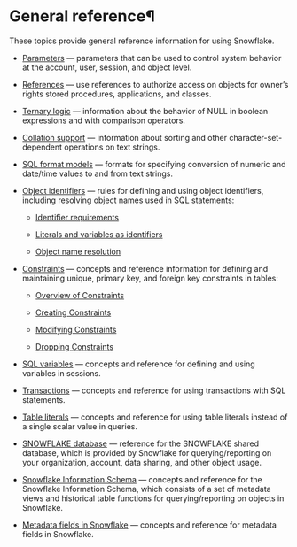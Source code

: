 # General reference¶

These topics provide general reference information for using Snowflake.

  * [Parameters](sql-reference/parameters) — parameters that can be used to control system behavior at the account, user, session, and object level.

  * [References](sql-reference/references) — use references to authorize access on objects for owner’s rights stored procedures, applications, and classes.

  * [Ternary logic](sql-reference/ternary-logic) — information about the behavior of NULL in boolean expressions and with comparison operators.

  * [Collation support](sql-reference/collation) — information about sorting and other character-set-dependent operations on text strings.

  * [SQL format models](sql-reference/sql-format-models) — formats for specifying conversion of numeric and date/time values to and from text strings.

  * [Object identifiers](sql-reference/identifiers) — rules for defining and using object identifiers, including resolving object names used in SQL statements:

    * [Identifier requirements](sql-reference/identifiers-syntax)

    * [Literals and variables as identifiers](sql-reference/identifier-literal)

    * [Object name resolution](sql-reference/name-resolution)

  * [Constraints](sql-reference/constraints) — concepts and reference information for defining and maintaining unique, primary key, and foreign key constraints in tables:

    * [Overview of Constraints](sql-reference/constraints-overview)

    * [Creating Constraints](sql-reference/constraints-create)

    * [Modifying Constraints](sql-reference/constraints-alter)

    * [Dropping Constraints](sql-reference/constraints-drop)

  * [SQL variables](sql-reference/session-variables) — concepts and reference for defining and using variables in sessions.

  * [Transactions](sql-reference/transactions) — concepts and reference for using transactions with SQL statements.

  * [Table literals](sql-reference/literals-table) — concepts and reference for using table literals instead of a single scalar value in queries.

  * [SNOWFLAKE database](sql-reference/snowflake-db) — reference for the SNOWFLAKE shared database, which is provided by Snowflake for querying/reporting on your organization, account, data sharing, and other object usage.

  * [Snowflake Information Schema](sql-reference/info-schema) — concepts and reference for the Snowflake Information Schema, which consists of a set of metadata views and historical table functions for querying/reporting on objects in Snowflake.

  * [Metadata fields in Snowflake](sql-reference/metadata) — concepts and reference for metadata fields in Snowflake.

